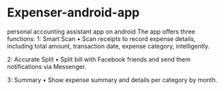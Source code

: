 # Expenser-android-app
personal accounting assistant app on android
The app offers three functions:
1: Smart Scan
•	Scan receipts to record expense details, including total amount, transaction date, expense category, intelligently.

2: Accurate Split
•	Split bill with Facebook friends and send them notifications via Messenger.

3: Summary
•	Show expense summary and details per category by month.
